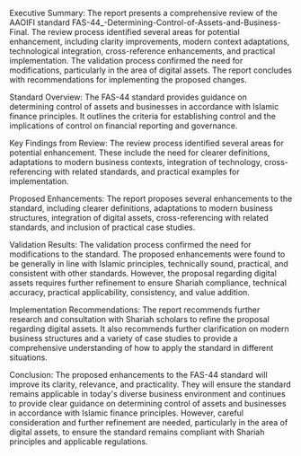 Executive Summary:
The report presents a comprehensive review of the AAOIFI standard FAS-44_-Determining-Control-of-Assets-and-Business-Final. The review process identified several areas for potential enhancement, including clarity improvements, modern context adaptations, technological integration, cross-reference enhancements, and practical implementation. The validation process confirmed the need for modifications, particularly in the area of digital assets. The report concludes with recommendations for implementing the proposed changes.

Standard Overview:
The FAS-44 standard provides guidance on determining control of assets and businesses in accordance with Islamic finance principles. It outlines the criteria for establishing control and the implications of control on financial reporting and governance.

Key Findings from Review:
The review process identified several areas for potential enhancement. These include the need for clearer definitions, adaptations to modern business contexts, integration of technology, cross-referencing with related standards, and practical examples for implementation.

Proposed Enhancements:
The report proposes several enhancements to the standard, including clearer definitions, adaptations to modern business structures, integration of digital assets, cross-referencing with related standards, and inclusion of practical case studies.

Validation Results:
The validation process confirmed the need for modifications to the standard. The proposed enhancements were found to be generally in line with Islamic principles, technically sound, practical, and consistent with other standards. However, the proposal regarding digital assets requires further refinement to ensure Shariah compliance, technical accuracy, practical applicability, consistency, and value addition.

Implementation Recommendations:
The report recommends further research and consultation with Shariah scholars to refine the proposal regarding digital assets. It also recommends further clarification on modern business structures and a variety of case studies to provide a comprehensive understanding of how to apply the standard in different situations.

Conclusion:
The proposed enhancements to the FAS-44 standard will improve its clarity, relevance, and practicality. They will ensure the standard remains applicable in today's diverse business environment and continues to provide clear guidance on determining control of assets and businesses in accordance with Islamic finance principles. However, careful consideration and further refinement are needed, particularly in the area of digital assets, to ensure the standard remains compliant with Shariah principles and applicable regulations.
